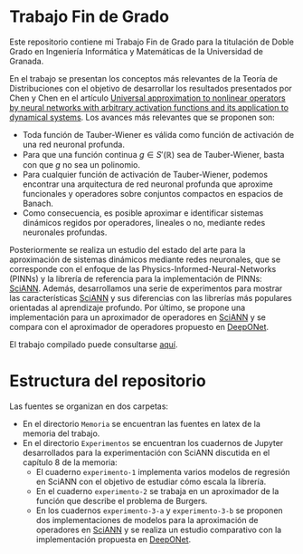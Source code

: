 # Trabajo Fin de Grado

Este repositorio contiene mi Trabajo Fin de Grado para la titulación de Doble Grado en Ingeniería Informática y Matemáticas de la Universidad de Granada. 

En el trabajo se presentan los conceptos más relevantes de la Teoría de Distribuciones con el objetivo de desarrollar los resultados presentados por Chen y Chen en el artículo [Universal approximation to nonlinear operators by neural networks with arbitrary activation functions and its application to dynamical systems](https://ieeexplore.ieee.org/document/392253). Los avances más relevantes que se proponen son: 

- Toda función de Tauber-Wiener es válida como función de activación de una red neuronal profunda.
- Para que una función  continua $g\in S'(\mathbb{R})$ sea de Tauber-Wiener, basta con que $g$ no sea un polinomio. 
- Para cualquier función de activación de Tauber-Wiener, podemos encontrar una arquitectura de red neuronal profunda que aproxime funcionales y operadores sobre conjuntos compactos en espacios de Banach.  
- Como consecuencia, es posible aproximar e identificar sistemas dinámicos regidos por operadores, lineales o no, mediante redes neuronales profundas.

Posteriormente se realiza un estudio del estado del arte para la aproximación de sistemas dinámicos mediante redes neuronales, que se corresponde con el enfoque de las Physics-Informed-Neural-Networks (PINNs) y la librería de referencia para la implementación de PINNs: [SciANN](https://github.com/sciann/sciann). Además, desarrollamos una serie de experimentos para mostrar las características [SciANN](https://github.com/sciann/sciann) y sus diferencias con las librerías más populares orientadas al aprendizaje profundo. Por último, se propone una implementación para un aproximador de operadores en [SciANN](https://github.com/sciann/sciann) y se compara con el aproximador de operadores propuesto en [DeepONet](https://github.com/lululxvi/deeponet).

El trabajo compilado puede consultarse [aquí](tfg.pdf).

# Estructura del repositorio 

Las fuentes se organizan en dos carpetas:
- En el directorio `Memoria` se encuentran las fuentes en latex de la memoria del trabajo. 
- En el directorio `Experimentos` se encuentran los cuadernos de Jupyter desarrollados para la experimentación con SciANN discutida en el capítulo 8 de la memoria:
  - El cuaderno `experimento-1` implementa varios modelos de regresión en SciANN con el objetivo de estudiar cómo escala la librería. 
  - En el cuaderno `experimento-2` se trabaja en un aproximador de la función que describe el problema de Burgers.  
  - En los cuadernos `experimento-3-a` y `experimento-3-b` se proponen dos implementaciones de modelos para la aproximación de operadores en [SciANN](https://github.com/sciann/sciann) y se realiza un estudio comparativo con la implementación propuesta en [DeepONet](https://github.com/lululxvi/deeponet).
